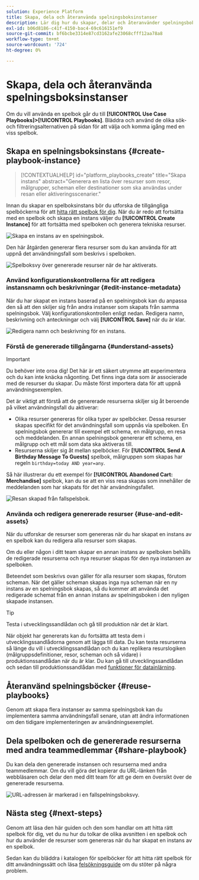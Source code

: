 ```yaml
---
solution: Experience Platform
title: Skapa, dela och återanvända spelningsboksinstanser
description: Lär dig hur du skapar, delar och återanvänder spelningsboksinstanser för att få fram ett marknadsföringsexempel.
exl-id: b06d8186-c41f-4150-bac4-69c616151ef9
source-git-commit: bf6bcbe3314e87cd3162afe23068cfff12aa78a8
workflow-type: tm+mt
source-wordcount: '724'
ht-degree: 0%

---
```


# Skapa, dela och återanvända spelningsboksinstanser

Om du vill använda en spelbok går du till **[!UICONTROL Use Case Playbooks]>[!UICONTROL Playbooks]**. Bläddra och använd de olika sök- och filtreringsalternativen på sidan för att välja och komma igång med en viss spelbok.

## Skapa en spelningsboksinstans {#create-playbook-instance}

>[!CONTEXTUALHELP]
>id="platform_playbooks_create"
>title="Skapa instans"
>abstract="Generera en lista över resurser som resor, målgrupper, scheman eller destinationer som ska användas under resan eller aktiveringsscenarier."

Innan du skapar en spelboksinstans bör du utforska de tillgängliga spelböckerna för att [hitta rätt spelbok för dig](/help/use-case-playbooks/playbooks/discover.md). När du är redo att fortsätta med en spelbok och skapa en instans väljer du **[!UICONTROL Create Instance]** för att fortsätta med spelboken och generera tekniska resurser.

![Skapa en instans av en spelningsbok.](/help/use-case-playbooks/assets/playbooks/ui-guide/create-playbook-instance.png)

Den här åtgärden genererar flera resurser som du kan använda för att uppnå det användningsfall som beskrivs i spelboken.

![Spelboksvy över genererade resurser när de har aktiverats.](/help/use-case-playbooks/assets/playbooks/ui-guide/play-view.png)

### Använd konfigurationskontrollerna för att redigera instansnamn och beskrivningar {#edit-instance-metadata}

När du har skapat en instans baserad på en spelningsbok kan du anpassa den så att den skiljer sig från andra instanser som skapats från samma spelningsbok. Välj konfigurationskontrollen enligt nedan. Redigera namn, beskrivning och anteckningar och välj **[!UICONTROL Save]** när du är klar.

![Redigera namn och beskrivning för en instans.](/help/use-case-playbooks/assets/playbooks/ui-guide/playbook-settings.gif)

### Förstå de genererade tillgångarna {#understand-assets}

>[!IMPORTANT]
>
>Du behöver inte oroa dig! Det här är ett säkert utrymme att experimentera och du kan inte knäcka någonting. Det finns inga data som är associerade med de resurser du skapar. Du måste först importera data för att uppnå användningsexemplen.

Det är viktigt att förstå att de genererade resurserna skiljer sig åt beroende på vilket användningsfall du aktiverar:

* Olika resurser genereras för olika typer av spelböcker. Dessa resurser skapas specifikt för det användningsfall som uppnås via spelboken. En spelningsbok genererar till exempel ett schema, en målgrupp, en resa och meddelanden. En annan spelningsbok genererar ett schema, en målgrupp och ett mål som data ska aktiveras till.
* Resurserna skiljer sig åt mellan spelböcker. För **[!UICONTROL Send A Birthday Message To Guests]** spelbok, målgruppen som skapas har regeln `birthday=today AND year=any`.

Så här illustrerar du ett exempel för **[!UICONTROL Abandoned Cart: Merchandise]** spelbok, kan du se att en viss resa skapas som innehåller de meddelanden som har skapats för det här användningsfallet.

![Resan skapad från fallspelsbok.](/help/use-case-playbooks/assets/playbooks/ui-guide/journey-preview.png)

### Använda och redigera genererade resurser {#use-and-edit-assets}

När du utforskar de resurser som genereras när du har skapat en instans av en spelbok kan du redigera alla resurser som skapas.

Om du eller någon i ditt team skapar en annan instans av spelboken behålls de redigerade resurserna och nya resurser skapas för den nya instansen av spelboken.

Beteendet som beskrivs ovan gäller för alla resurser som skapas, förutom scheman. När det gäller scheman skapas inga nya scheman när en ny instans av en spelningsbok skapas, så du kommer att använda det redigerade schemat från en annan instans av spelningsboken i den nyligen skapade instansen.

>[!TIP]
>
>Testa i utvecklingssandlådan och gå till produktion när det är klart.
>
>När objekt har genererats kan du fortsätta att testa dem i utvecklingssandlådorna genom att lägga till data. Du kan testa resurserna så länge du vill i utvecklingssandlådan och du kan replikera resurslogiken (målgruppsdefinitioner, resor, scheman och så vidare) i produktionssandlådan när du är klar. Du kan gå till utvecklingssandlådan och sedan till produktionssandlådan med [funktioner för datainlärning](/help/use-case-playbooks/playbooks/data-awareness.md).

## Återanvänd spelningsböcker {#reuse-playbooks}

Genom att skapa flera instanser av samma spelningsbok kan du implementera samma användningsfall senare, utan att ändra informationen om den tidigare implementeringen av användningsexemplet.

## Dela spelboken och de genererade resurserna med andra teammedlemmar {#share-playbook}

Du kan dela den genererade instansen och resurserna med andra teammedlemmar. Om du vill göra det kopierar du URL-länken från webbläsaren och delar den med ditt team för att ge dem en översikt över de genererade resurserna.

![URL-adressen är markerad i en fallspelningsboksvy.](/help/use-case-playbooks/assets/playbooks/ui-guide/playbook-url.png)

## Nästa steg {#next-steps}

Genom att läsa den här guiden och den som handlar om att hitta rätt spelbok för dig, vet du nu hur du tolkar de olika avsnitten i en spelbok och hur du använder de resurser som genereras när du har skapat en instans av en spelbok.

Sedan kan du bläddra i katalogen för spelböcker för att hitta rätt spelbok för ditt användningssätt och läsa [felsökningsguide](/help/use-case-playbooks/playbooks/troubleshooting.md) om du stöter på några problem.
